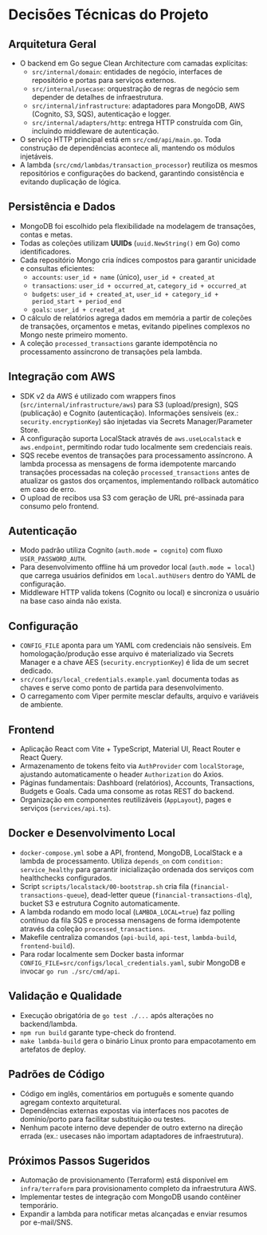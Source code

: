 # Decisões Técnicas do Projeto

## Arquitetura Geral

- O backend em Go segue Clean Architecture com camadas explícitas:
  - `src/internal/domain`: entidades de negócio, interfaces de repositório e portas para serviços externos.
  - `src/internal/usecase`: orquestração de regras de negócio sem depender de detalhes de infraestrutura.
  - `src/internal/infrastructure`: adaptadores para MongoDB, AWS (Cognito, S3, SQS), autenticação e logger.
  - `src/internal/adapters/http`: entrega HTTP construída com Gin, incluindo middleware de autenticação.
- O serviço HTTP principal está em `src/cmd/api/main.go`. Toda construção de dependências acontece ali, mantendo os módulos injetáveis.
- A lambda (`src/cmd/lambdas/transaction_processor`) reutiliza os mesmos repositórios e configurações do backend, garantindo consistência e evitando duplicação de lógica.

## Persistência e Dados

- MongoDB foi escolhido pela flexibilidade na modelagem de transações, contas e metas.
- Todas as coleções utilizam **UUIDs** (`uuid.NewString()` em Go) como identificadores.
- Cada repositório Mongo cria índices compostos para garantir unicidade e consultas eficientes:
  - `accounts`: `user_id + name` (único), `user_id + created_at`
  - `transactions`: `user_id + occurred_at`, `category_id + occurred_at`
  - `budgets`: `user_id + created_at`, `user_id + category_id + period_start + period_end`
  - `goals`: `user_id + created_at`
- O cálculo de relatórios agrega dados em memória a partir de coleções de transações, orçamentos e metas, evitando pipelines complexos no Mongo neste primeiro momento.
- A coleção `processed_transactions` garante idempotência no processamento assíncrono de transações pela lambda.

## Integração com AWS

- SDK v2 da AWS é utilizado com wrappers finos (`src/internal/infrastructure/aws`) para S3 (upload/presign), SQS (publicação) e Cognito (autenticação). Informações sensíveis (ex.: `security.encryptionKey`) são injetadas via Secrets Manager/Parameter Store.
- A configuração suporta LocalStack através de `aws.useLocalstack` e `aws.endpoint`, permitindo rodar tudo localmente sem credenciais reais.
- SQS recebe eventos de transações para processamento assíncrono. A lambda processa as mensagens de forma idempotente marcando transações processadas na coleção `processed_transactions` antes de atualizar os gastos dos orçamentos, implementando rollback automático em caso de erro.
- O upload de recibos usa S3 com geração de URL pré-assinada para consumo pelo frontend.

## Autenticação

- Modo padrão utiliza Cognito (`auth.mode = cognito`) com fluxo `USER_PASSWORD_AUTH`.
- Para desenvolvimento offline há um provedor local (`auth.mode = local`) que carrega usuários definidos em `local.authUsers` dentro do YAML de configuração.
- Middleware HTTP valida tokens (Cognito ou local) e sincroniza o usuário na base caso ainda não exista.

## Configuração

- `CONFIG_FILE` aponta para um YAML com credenciais não sensíveis. Em homologação/produção esse arquivo é materializado via Secrets Manager e a chave AES (`security.encryptionKey`) é lida de um secret dedicado.
- `src/configs/local_credentials.example.yaml` documenta todas as chaves e serve como ponto de partida para desenvolvimento.
- O carregamento com Viper permite mesclar defaults, arquivo e variáveis de ambiente.

## Frontend

- Aplicação React com Vite + TypeScript, Material UI, React Router e React Query.
- Armazenamento de tokens feito via `AuthProvider` com `localStorage`, ajustando automaticamente o header `Authorization` do Axios.
- Páginas fundamentais: Dashboard (relatórios), Accounts, Transactions, Budgets e Goals. Cada uma consome as rotas REST do backend.
- Organização em componentes reutilizáveis (`AppLayout`), pages e serviços (`services/api.ts`).

## Docker e Desenvolvimento Local

- `docker-compose.yml` sobe a API, frontend, MongoDB, LocalStack e a lambda de processamento. Utiliza `depends_on` com `condition: service_healthy` para garantir inicialização ordenada dos serviços com healthchecks configurados.
- Script `scripts/localstack/00-bootstrap.sh` cria fila (`financial-transactions-queue`), dead-letter queue (`financial-transactions-dlq`), bucket S3 e estrutura Cognito automaticamente.
- A lambda rodando em modo local (`LAMBDA_LOCAL=true`) faz polling contínuo da fila SQS e processa mensagens de forma idempotente através da coleção `processed_transactions`.
- Makefile centraliza comandos (`api-build`, `api-test`, `lambda-build`, `frontend-build`).
- Para rodar localmente sem Docker basta informar `CONFIG_FILE=src/configs/local_credentials.yaml`, subir MongoDB e invocar `go run ./src/cmd/api`.

## Validação e Qualidade

- Execução obrigatória de `go test ./...` após alterações no backend/lambda.
- `npm run build` garante type-check do frontend.
- `make lambda-build` gera o binário Linux pronto para empacotamento em artefatos de deploy.

## Padrões de Código

- Código em inglês, comentários em português e somente quando agregam contexto arquitetural.
- Dependências externas expostas via interfaces nos pacotes de domínio/porto para facilitar substituição ou testes.
- Nenhum pacote interno deve depender de outro externo na direção errada (ex.: usecases não importam adaptadores de infraestrutura).

## Próximos Passos Sugeridos

- Automação de provisionamento (Terraform) está disponível em `infra/terraform` para provisionamento completo da infraestrutura AWS.
- Implementar testes de integração com MongoDB usando contêiner temporário.
- Expandir a lambda para notificar metas alcançadas e enviar resumos por e-mail/SNS.
